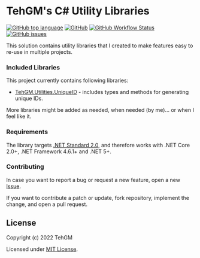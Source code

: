 # TehGM's C# Utility Libraries
[![GitHub top language](https://img.shields.io/github/languages/top/TehGM/TehGM.Utilities)](https://github.com/TehGM/TehGM.Utilities) [![GitHub](https://img.shields.io/github/license/TehGM/TehGM.Utilities)](LICENSE) [![GitHub Workflow Status](https://img.shields.io/github/workflow/status/TehGM/TehGM.Utilities/.NET%20Build)](https://github.com/TehGM/TehGM.Utilities/actions) [![GitHub issues](https://img.shields.io/github/issues/TehGM/TehGM.Utilities)](https://github.com/TehGM/TehGM.Utilities/issues)

This solution contains utility libraries that I created to make features easy to re-use in multiple projects.

### Included Libraries
This project currently contains following libraries:

- [TehGM.Utilities.UniqueID](TehGM.Utilities.UniqueID) - includes types and methods for generating unique IDs.

More libraries might be added as needed, when needed (by me)... or when I feel like it.

### Requirements
The library targets [.NET Standard 2.0](https://docs.microsoft.com/en-gb/dotnet/standard/net-standard), and therefore works with .NET Core 2.0+, .NET Framework 4.6.1+ and .NET 5+.

### Contributing
In case you want to report a bug or request a new feature, open a new [Issue](https://github.com/TehGM/TehGM.Utilities/issues).

If you want to contribute a patch or update, fork repository, implement the change, and open a pull request.

## License
Copyright (c) 2022 TehGM 

Licensed under [MIT License](LICENSE).